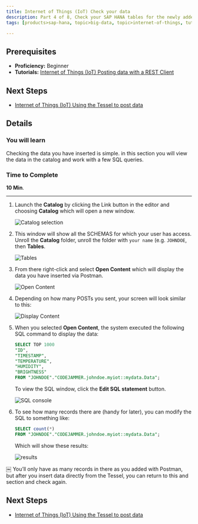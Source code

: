 ```yaml
---
title: Internet of Things (IoT) Check your data
description: Part 4 of 8, Check your SAP HANA tables for the newly added data
tags: [products>sap-hana, topic>big-data, topic>internet-of-things, tutorial>beginner ]

---
```


## Prerequisites  
 - **Proficiency:** Beginner
 - **Tutorials:** [Internet of Things (IoT) Posting data with a REST Client](http://go.sap.com/developer/tutorials/iot-part3-posting-data-hana.html)


## Next Steps
 - [Internet of Things (IoT) Using the Tessel to post data](http://go.sap.com/developer/tutorials/iot-part5-inserting-tessel-data.html)

## Details
### You will learn  Checking the data you have inserted is simple. in this section you will view the data in the catalog and work with a few SQL queries.

### Time to Complete
**10 Min**.

---
1.  Launch the **Catalog** by clicking the Link button in the editor and choosing **Catalog** which will open a new window.

     ![Catalog selection](https://raw.githubusercontent.com/SAPDocuments/Tutorials/master/tutorials/iot-part4-checking-data/p4_1.png)


2. This window will show all the SCHEMAS for which your user has access. Unroll the **Catalog** folder, unroll the folder with `your name` (e.g. `JOHNDOE`, then **Tables**.

     ![Tables](https://raw.githubusercontent.com/SAPDocuments/Tutorials/master/tutorials/iot-part4-checking-data/p4_2.png)

3. From there right-click and select **Open Content** which will display the data you have inserted via Postman.

     ![Open Content](https://raw.githubusercontent.com/SAPDocuments/Tutorials/master/tutorials/iot-part4-checking-data/p4_3.png)

4. Depending on how many POSTs you sent, your screen will look similar to this:

     ![Display Content](https://raw.githubusercontent.com/SAPDocuments/Tutorials/master/tutorials/iot-part4-checking-data/p4_4.png)

5. When you selected **Open Content**, the system executed the following SQL command to display the data:    ```sql    SELECT TOP 1000
    "ID",
    "TIMESTAMP",
    "TEMPERATURE",
    "HUMIDITY",
    "BRIGHTNESS"
    FROM "JOHNDOE"."CODEJAMMER.johndoe.myiot::mydata.Data";    ```
    To view the SQL window, click the **Edit SQL statement** button.      ![SQL console](https://raw.githubusercontent.com/SAPDocuments/Tutorials/master/tutorials/iot-part4-checking-data/p4_5.png)6. To see how many records there are (handy for later), you can modify the SQL to something like:

     ```sql     SELECT count(*)     FROM "JOHNDOE"."CODEJAMMER.johndoe.myiot::mydata.Data";     ```
     Which will show these results:

     ![results](https://raw.githubusercontent.com/SAPDocuments/Tutorials/master/tutorials/iot-part4-checking-data/p4_6.png)
￼     You’ll only have as many records in there as you added with Postman, but after you insert data directly from the Tessel, you can return to this and section and check again.
## Next Steps
 - [Internet of Things (IoT) Using the Tessel to post data](http://go.sap.com/developer/tutorials/iot-part5-inserting-tessel-data.html)
